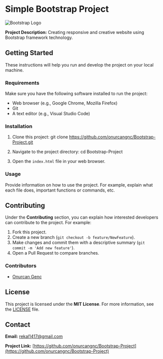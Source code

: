 # Simple Bootstrap Project

![Bootstrap Logo](https://svgshare.com/i/wDc.svg)

**Project Description:**
Creating responsive and creative website using Bootstrap framework technology.

## Getting Started

These instructions will help you run and develop the project on your local machine.

### Requirements

Make sure you have the following software installed to run the project:

- Web browser (e.g., Google Chrome, Mozilla Firefox)
- Git
- A text editor (e.g., Visual Studio Code)

### Installation

1. Clone this project:
git clone https://github.com/onurcangnc/Bootstrap-Project.git

2. Navigate to the project directory:
cd Bootstrap-Project

3. Open the `index.html` file in your web browser.

### Usage

Provide information on how to use the project. For example, explain what each file does, important functions or commands, etc.

## Contributing

Under the **Contributing** section, you can explain how interested developers can contribute to the project. For example:

1. Fork this project.
2. Create a new branch (`git checkout -b feature/NewFeature`).
3. Make changes and commit them with a descriptive summary (`git commit -m 'Add new feature'`).
4. Open a Pull Request to compare branches.

### Contributors

- [Onurcan Genç](https://github.com/onurcangnc)

## License

This project is licensed under the **MIT License**. For more information, see the [LICENSE](LICENSE) file.

## Contact

**Email:** rekal1417@gmail.com

**Project Link:** [https://github.com/onurcangnc/Bootstrap-Project](https://github.com/onurcangnc/Bootstrap-Project)

